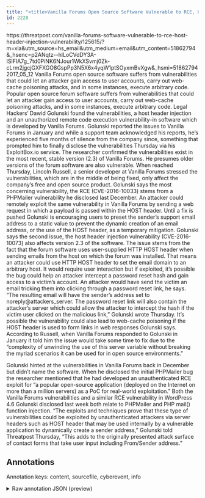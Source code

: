 ```yaml
---
title: "<title>Vanilla Forums Open Source Software Vulnerable to RCE, Host Header Injection Vulnerability  | Threatpost | The first stop for securit"
id: 2228
---
```


<title>Vanilla Forums Open Source Software Vulnerable to RCE, Host Header Injection Vulnerability  | Threatpost | The first stop for security news</title>
<source> https://threatpost.com/vanilla-forums-software-vulnerable-to-rce-host-header-injection-vulnerability/125615/?m=xla&utm_source=hs_email&utm_medium=email&utm_content=51862794&_hsenc=p2ANqtz--hlLoCVdDY3A-ISIFlA7g_7td0PiNK6NJour1WkXSvmj0Zk-cLrm2jgcjGXFXGO8GspPp3N5X6x4yqW1ptSOyxmBvXgw&_hsmi=51862794 </source>
<date> 2017_05_12 </date>
<text>
Vanilla Forums open source software suffers from vulnerabilities that could let an attacker gain access to user accounts, carry out web-cache poisoning attacks, and in some instances, execute arbitrary code.
Popular open source forum software suffers from vulnerabilities that could let an attacker gain access to user accounts, carry out web-cache poisoning attacks, and in some instances, execute arbitrary code.
Legal Hackers‘ Dawid Golunski found the vulnerabilities, a host header injection and an unauthorized remote code execution vulnerability–in software which is developed by Vanilla Forums.
Golunski reported the issues to Vanilla Forums in January and while a support team acknowledged his reports, he’s experienced five months of silence from the company since, something that prompted him to finally disclose the vulnerabilities Thursday via his ExploitBox.io service.
The researcher confirmed the vulnerabilities exist in the most recent, stable version (2.3) of Vanilla Forums. He presumes older versions of the forum software are also vulnerable.
When reached Thursday, Lincoln Russell, a senior developer at Vanilla Forums stressed the vulnerabilities, which are in the middle of being fixed, only affect the company’s free and open source product.
Golunski says the most concerning vulnerability, the RCE (CVE-2016-10033) stems from a PHPMailer vulnerability he disclosed last December. An attacker could remotely exploit the same vulnerability in Vanilla Forums by sending a web request in which a payload is passed within the HOST header.
Until a fix is pushed Golunski is encouraging users to preset the sender’s support email address to a static value to prevent the dynamic creation of an email address, or the use of the HOST header, as a temporary mitigation.
Golunski says the second issue, the host header injection vulnerability (CVE-2016-10073) also affects version 2.3 of the software.
The issue stems from the fact that the forum software uses user-supplied HTTP HOST header when sending emails from the host on which the forum was installed. That means an attacker could use HTTP HOST header to set the email domain to an arbitrary host.
It would require user interaction but if exploited, it’s possible the bug could help an attacker intercept a password reset hash and gain access to a victim’s account.
An attacker would have send the victim an email tricking them into clicking through a password reset link, he says.
“The resulting email will have the sender’s address set to noreply@attackers_server. The password reset link will also contain the attacker’s server which could allow the attacker to intercept the hash if the victim user clicked on the malicious link,” Golunski wrote Thursday.
It’s possible the vulnerability could also lead to web-cache poisoning if the HOST header is used to form links in web responses Golunski says.
According to Russell, when Vanilla Forums responded to Golunski in January it told him the issue would take some time to fix due to the “complexity of unwinding the use of this server variable without breaking the myriad scenarios it can be used for in open source environments.”

Golunski hinted at the vulnerabilities in Vanilla Forums back in December but didn’t name the software. When he disclosed the initial PHPMailer bug the researcher mentioned that he had developed an unauthenticated RCE exploit for “a popular open-source application (deployed on the Internet on more than a million servers) as a PoC for real-world exploitation.”
Both the Vanilla Forums vulnerabilities and a similar RCE vulnerability in WordPress 4.6 Golunski disclosed last week both relate to PHPMailer and PHP mail() function injection.
“The exploits and techniques prove that these type of vulnerabilities could be exploited by unauthenticated attackers via server headers such as HOST header that may be used internally by a vulnerable application to dynamically create a sender address,” Golunski told Threatpost Thursday, “This adds to the originally presented attack surface of contact forms that take user input including From/Sender address.”
</text>



## Annotations

Annotation keys: content, sourcefile, cyberevent, info

<details>
<summary>Raw annotation JSON (preview)</summary>

```json
{
  "content": "Vanilla Forums open source software suffers from vulnerabilities that could let an attacker gain access to user accounts, carry out web-cache poisoning attacks, and in some instances, execute arbitrary code. Popular open source forum software suffers from vulnerabilities that could let an attacker gain access to user accounts, carry out web-cache poisoning attacks, and in some instances, execute arbitrary code. Legal Hackers\u2018 Dawid Golunski found the vulnerabilities, a host header injection and an unauthorized remote code execution vulnerability\u2013in software which is developed by Vanilla Forums. Golunski reported the issues to Vanilla Forums in January and while a support team acknowledged his reports, he\u2019s experienced five months of silence from the company since, something that prompted him to finally disclose the vulnerabilities Thursday via his ExploitBox.io service. The researcher confirmed the vulnerabilities exist in the most recent, stable version (2.3) of Vanilla Forums. He presumes older versions of the forum software are also vulnerable. When reached Thursday, Lincoln Russell, a senior developer at Vanilla Forums stressed the vulnerabilities, which are in the middle of being fixed, only affect the company\u2019s free and open source product. Golunski says the most concerning vulnerability, the RCE (CVE-2016-10033) stems from a PHPMailer vulnerability he disclosed last December. An attacker could remotely exploit the same vulnerability in Vanilla Forums by sending a web request in which a payload is passed within the HOST header. Until a fix is pushed Golunski is encouraging users to preset the sender\u2019s support email address to a static value to prevent the dynamic creation of an email address, or the use of the HOST header, as a temporary mitigation. Golunski says the second issue, the host header injection vulnerability (CVE-2016-10073) also affects version 2.3 of the software. The issue stems from the fact that the forum software uses user-supplied HTTP HOST header when sending emails from the host on which the forum was installed. That means an attacker could use HTTP HOST header to set the email domain to an arbitrary host. It would require user interaction but if exploited, it\u2019s possible the bug could help an attacker intercept a password reset hash and gain access to a victim\u2019s account. An attacker would have send the victim an email tricking them into clicking through a password reset link, he says. \u201cThe resulting email will have the sender\u2019s address set to noreply@attackers_server. The password reset link will also contain the attacker\u2019s server which could allow the attacker to intercept the hash if the victim user clicked on the malicious link,\u201d Golunski wrote Thursday. It\u2019s possible the vulnerability could also lead to web-cache poisoning if the HOST header is used to form links in web responses Golunski says. According to Russell, when Vanilla Forums responded to Golunski in January it told him the issue would take some time to fix due to the \u201ccomplexity of unwinding the use of this server variable without breaking the myriad scenarios it can be used for in open source environments.\u201d  Golunski hinted at the vulnerabilities in Vanilla Forums back in December but didn\u2019t name the software. When he disclosed the initial PHPMailer bug the researcher mentioned that he had developed an unauthenticated RCE exploit for \u201ca popular open-source application (deployed on the Internet on more than a million servers) as a PoC for real-world exploitation.\u201d Both the Vanilla Forums vulnerabilities and a similar RCE vulnerability in WordPress 4.6 Golunski disclosed last week both relate to PHPMailer and PHP mail() function injection. \u201cThe exploits and techniques prove that these type of vulnerabilities could be exploited by unauthenticated attackers via server headers such as HOST header that may be used internally by a vulner
```
</details>
